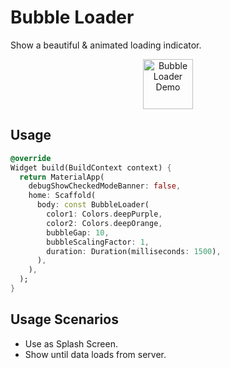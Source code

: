 

# Bubble Loader
Show a beautiful & animated loading indicator.

<p align="center">
	<img src="" height="80" alt="Bubble Loader Demo" />
</p>

## Usage

```dart
@override
Widget build(BuildContext context) {
  return MaterialApp(
    debugShowCheckedModeBanner: false,
    home: Scaffold(
      body: const BubbleLoader(
        color1: Colors.deepPurple,
        color2: Colors.deepOrange,
        bubbleGap: 10,
        bubbleScalingFactor: 1,
        duration: Duration(milliseconds: 1500),
      ),
    ),
  );
}
```

## Usage Scenarios

- Use as Splash Screen.
- Show until data loads from server.